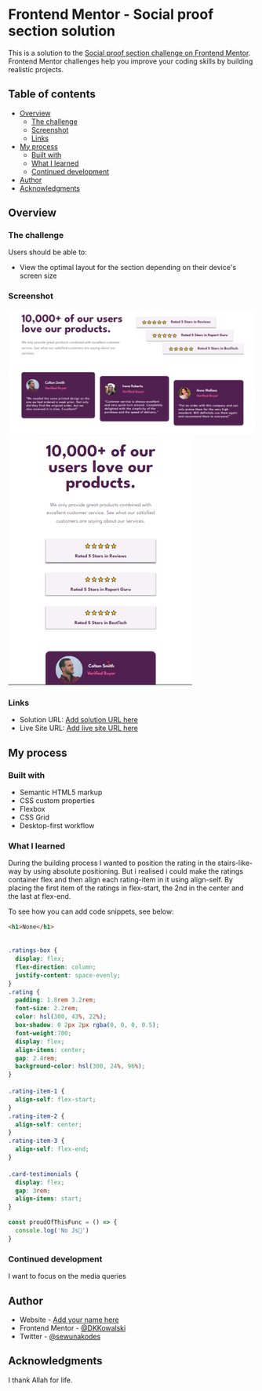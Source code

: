 # Frontend Mentor - Social proof section solution

This is a solution to the [Social proof section challenge on Frontend Mentor](https://www.frontendmentor.io/challenges/social-proof-section-6e0qTv_bA). Frontend Mentor challenges help you improve your coding skills by building realistic projects. 

## Table of contents

- [Overview](#overview)
  - [The challenge](#the-challenge)
  - [Screenshot](#screenshot)
  - [Links](#links)
- [My process](#my-process)
  - [Built with](#built-with)
  - [What I learned](#what-i-learned)
  - [Continued development](#continued-development)
- [Author](#author)
- [Acknowledgments](#acknowledgments)



## Overview

### The challenge

Users should be able to:

- View the optimal layout for the section depending on their device's screen size

### Screenshot

![](./desktop-view-screenshot.png)
![](./mobile-view-screenshot.png)


### Links

- Solution URL: [Add solution URL here](https://github.com/DKKowalski/Frontendmentor-Challenges.git)
- Live Site URL: [Add live site URL here](https://https://imaginative-torrone-ccaba7.netlify.app/)

## My process

### Built with

- Semantic HTML5 markup
- CSS custom properties
- Flexbox
- CSS Grid
- Desktop-first workflow


### What I learned

During the building process I wanted to position the rating in the stairs-like-way by using absolute positioning. But i realised i could make the ratings container flex and then align each rating-item in it using align-self. By placing the first item of the ratings in flex-start, the 2nd in the center and the last at flex-end. 

To see how you can add code snippets, see below:

```html
<h1>None</h1>
```
```css

.ratings-box {
  display: flex;
  flex-direction: column;
  justify-content: space-evenly;
}
.rating {
  padding: 1.8rem 3.2rem;
  font-size: 2.2rem;
  color: hsl(300, 43%, 22%);
  box-shadow: 0 2px 2px rgba(0, 0, 0, 0.5);
  font-weight:700;
  display: flex;
  align-items: center;
  gap: 2.4rem;
  background-color: hsl(300, 24%, 96%);
}

.rating-item-1 {
  align-self: flex-start;
}
.rating-item-2 {
  align-self: center;
}
.rating-item-3 {
  align-self: flex-end;
}

.card-testimonials {
  display: flex;
  gap: 3rem;
  align-items: start;
}
```
```js
const proudOfThisFunc = () => {
  console.log('No Js🎉')
}
```


### Continued development

I want to focus on the media queries


## Author

- Website - [Add your name here](https://www.your-site.com)
- Frontend Mentor - [@DKKowalski](https://www.frontendmentor.io/profile/@DKKowalski)
- Twitter - [@sewunakodes](https://www.twitter.com/@sewunakodes)



## Acknowledgments

I thank Allah for life.


